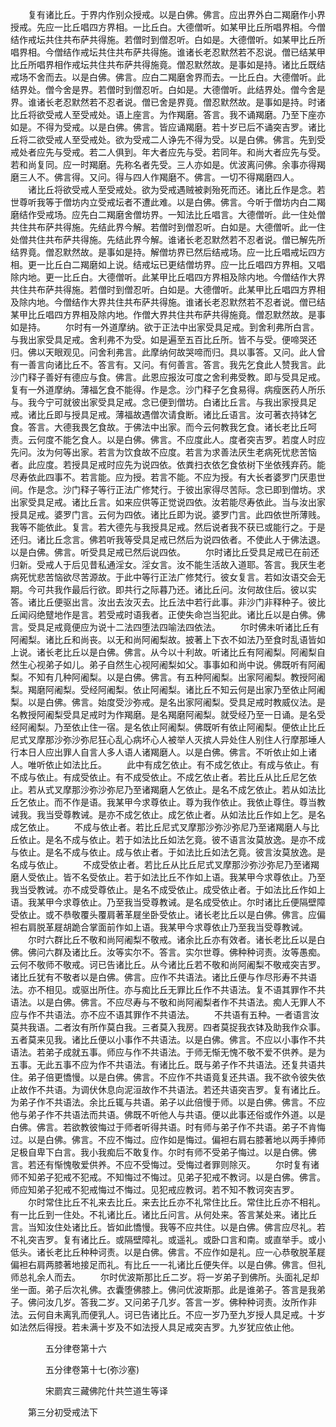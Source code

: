<!-- { "loadSidebar": true } -->
　　复有诸比丘。于界内作别众授戒。以是白佛。佛言。应出界外白二羯磨作小界授戒。先应一比丘唱四方界相。一比丘白。大德僧听。如某甲比丘所唱界相。今僧结作戒坛共住共布萨共得施。若僧时到僧忍听。白如是。大德僧听。如某甲比丘所唱界相。今僧结作戒坛共住共布萨共得施。谁诸长老忍默然若不忍说。僧已结某甲比丘所唱界相作戒坛共住共布萨共得施竟。僧忍默然故。是事如是持。诸比丘既结戒场不舍而去。以是白佛。佛言。应白二羯磨舍界而去。一比丘白。大德僧听。此结界处。僧今舍是界。若僧时到僧忍听。白如是。大德僧听。此结界处。僧今舍是界。谁诸长老忍默然若不忍者说。僧已舍是界竟。僧忍默然故。是事如是持。时诸比丘将欲受戒人至受戒处。语上座言。为作羯磨。答言。我不诵羯磨。乃至下座亦如是。不得为受戒。以是白佛。佛言。皆应诵羯磨。若十岁已后不诵突吉罗。诸比丘将二欲受戒人至受戒处。欲为受戒二人诤先不得为受。以是白佛。佛言。先到受戒处者应先与受戒。若二人俱到。年大者应先与受。若同年。和尚大者应先与受。若和尚复同。应一时羯磨。先称名者先受。三人亦如是。优波离问佛。余事亦得羯磨三人不。佛言得。又问。得与四人作羯磨不。佛言。一切不得羯磨四人。
　　诸比丘将欲受戒人至受戒处。欲为受戒遇贼被剥殆死而还。诸比丘作是念。若世尊听我等于僧坊内立受戒坛者不遭此难。以是白佛。佛言。今听于僧坊内白二羯磨结作受戒场。应先白二羯磨舍僧坊界。一知法比丘唱言。大德僧听。此一住处僧共住共布萨共得施。先结此界今解。若僧时到僧忍听。白如是。大德僧听。此一住处僧共住共布萨共得施。先结此界今解。谁诸长老忍默然若不忍者说。僧已解先所结界竟。僧忍默然故。是事如是持。解僧坊界已然后结戒场。应一比丘唱戒坛四方相。更一比丘白二羯磨如上说。结戒坛已更结僧坊界。应一比丘唱四方界相。又唱除内地。更一比丘白。大德僧听。此某甲比丘唱四方界相及除内地。今僧结作大界共住共布萨共得施。若僧时到僧忍听。白如是。大德僧听。此某甲比丘唱四方界相及除内地。今僧结作大界共住共布萨共得施。谁诸长老忍默然若不忍者说。僧已结某甲比丘唱四方界相及除内地。作僧大界共住共布萨共得施竟。僧忍默然故。是事如是持。
　　尔时有一外道摩纳。欲于正法中出家受具足戒。到舍利弗所白言。与我出家受具足戒。舍利弗不为受。如是遍至五百比丘所。皆不与受。便啼哭还归。佛以天眼观见。问舍利弗言。此摩纳何故哭啼而归。具以事答。又问。此人曾有一善言向诸比丘不。答言有。又问。有何善言。答言。我先乞食此人赞我言。此沙门释子善好有德应与食。佛言。此恩应报汝可度之舍利弗受教。即与受具足戒。复有一外道摩纳。薄福乞食不能得。作是念。沙门释子乞食易得。病瘦医药人所乐与。我今宁可就彼出家受具足戒。念已便到僧坊。白诸比丘言。与我出家授具足戒。诸比丘即与授具足戒。薄福故遇僧次请食断。诸比丘语言。汝可著衣持钵乞食。答言。大德我畏乞食故。于佛法中出家。而今云何教我乞食。诸长老比丘呵责。云何度不能乞食人。以是白佛。佛言。不应度此人。度者突吉罗。若度人时应先问。汝为何等出家。若言为饮食故不应度。若言为求善法厌生老病死忧悲苦恼者。此应度。若授具足戒时应先为说四依。依粪扫衣依乞食依树下坐依残弃药。能尽寿依此四事不。若言能。应为授。若言不能。不应为授。有大长者婆罗门厌患世间。作是念。沙门释子等行正法广修梵行。于彼出家得尽苦际。念已即到僧坊。求出家受具足戒。诸比丘言。如来应供等正觉说四依。汝若能尽寿依此。当与汝出家授具足戒。婆罗门言。云何为四依。诸比丘即为说。婆罗门言。此四依世所薄贱。我等不能依此。复言。若大德先与我授具足戒。然后说者我不获已或能行之。于是还归。诸比丘念言。佛若听我等受具足戒已然后为说四依者。不使此人于佛法退。以是白佛。佛言。听受具足戒已然后说四依。
　　尔时诸比丘受具足戒已在前还归新。受戒人于后见昔私通淫女。淫女言。汝不能生活故入道耶。答言。我厌生老病死忧悲苦恼欲尽苦源故。于此中等行正法广修梵行。彼女复言。若如汝语交会无期。今可共我作最后行欲。即共行之际暮乃还。诸比丘问。汝何故住后。彼以实答。诸比丘便驱出言。汝出去汝灭去。比丘法中若行此事。非沙门非释种子。彼比丘闻闷绝躄地作是言。若受戒时语我者。正使失命岂当犯此。诸比丘以是白佛。佛言。受具足戒竟便应为说十二法四堕法四喻法四依法。
　　尔时佛未听诸比丘有阿阇梨。诸比丘和尚丧。以无和尚阿阇梨故。披著上下衣不如法乃至食时乱语皆如上说。诸长老比丘以是白佛。佛言。从今以十利故。听诸比丘有阿阇梨。阿阇梨自然生心视弟子如儿。弟子自然生心视阿阇梨如父。事事如和尚中说。佛既听有阿阇梨。不知有几种阿阇梨。以是白佛。佛言。有五种阿阇梨。出家阿阇梨。教授阿阇梨。羯磨阿阇梨。受经阿阇梨。依止阿阇梨。诸比丘不知云何是出家乃至依止阿阇梨。以是白佛。佛言。始度受沙弥戒。是名出家阿阇梨。受具足戒时教威仪法。是名教授阿阇梨受具足戒时为作羯磨。是名羯磨阿阇梨。就受经乃至一日诵。是名受经阿阇梨。乃至依止住一宿。是名依止阿阇梨。佛既听有依止阿阇梨。便依止比丘尼式叉摩那沙弥沙弥尼狂心乱心病坏心人被举人灭摈人异处住人别住人行摩那埵人行本日人应出罪人自言人多人语人诸羯磨人。以是白佛。佛言。不听依止如上诸人。唯听依止如法比丘。
　　此中有成乞依止。有不成乞依止。有成与依止。有不成与依止。有成受依止。有不成受依止。不成乞依止者。若比丘从比丘尼乞依止。若从式叉摩那沙弥沙弥尼乃至诸羯磨人乞依止。是名不成乞依止。若从如法比丘乞依止。而不作是语。我某甲今求尊依止。尊为我作依止。我依止尊住。尊当教诫我。我当受尊教诫。是亦不成乞依止。成乞依止者。从如法比丘作如上乞。是名成乞依止。
　　不成与依止者。若比丘尼式叉摩那沙弥沙弥尼乃至诸羯磨人与比丘依止。是名不成与依止。若于如法比丘如法乞竟。彼不语言汝莫放逸。是亦不成与依止。是名不成与依止。成与依止者。于如法比丘如法乞竟。彼言汝莫放逸。是名成与依止。
　　不成受依止者。若比丘从比丘尼式叉摩那沙弥沙弥尼乃至诸羯磨人受依止。皆不名受依止。若于如法比丘不作如上语。我某甲今求尊依止。乃至我当受教诫。亦不成受尊依止。是名不成受依止。成受依止者。于如法比丘作如上语。我某甲今求尊依止。乃至我当受尊教诫。是名成受依止。尔时诸比丘便隔壁障受依止。或不恭敬覆头覆肩著革屣坐卧受依止。诸长老比丘以是白佛。佛言。应偏袒右肩脱革屣胡跪合掌面前作如上语。我某甲今求尊依止乃至我当受尊教诫。
　　尔时六群比丘不敬和尚阿阇梨不敬戒。诸余比丘亦有效者。诸长老比丘以是白佛。佛问六群及诸比丘。汝等实尔不。答言。实尔世尊。佛种种诃责。汝等愚痴。云何不敬师不敬戒。诃已告诸比丘。从今诸比丘若不敬和尚阿阇梨不敬戒突吉罗。诸比丘犹有不敬者以是白佛。佛言。应作不共语法。诸比丘便与作尽形寿不共语法。亦不相见。或驱出所住。亦与痴比丘无罪比丘作不共语法。复不语其罪作不共语法。以是白佛。佛言。不应尽寿与不敬和尚阿阇梨者作不共语法。痴人无罪人不应与作不共语法。亦不应不语其罪作不共语法。
　　不共语有五种。一者语言汝莫共我语。二者汝有所作莫白我。三者莫入我房。四者莫捉我衣钵及助我作众事。五者莫来见我。诸比丘便以小事作不共语法。以是白佛。佛言。不应以小事作不共语法。若弟子成就五事。师应与作不共语法。于师无惭无愧不敬不爱不供养。是为五事。无此五事不应为作不共语法。有诸比丘。既与弟子作不共语法。还复共语共住。弟子倍更憍慢。以是白佛。佛言。不应作不共语竟复还共语。我不欲令彼失依止故作不共语。为调伏休息向泥洹故作不共语法。若还共语突吉罗。复有诸比丘。为弟子作不共语法。余比丘辄与共语。弟子以此倍慢于师。以是白佛。佛言。不应他与弟子作不共语法而共语。佛既不听他人与共语。便以此事还俗或作外道。以是白佛。佛言。若欲教彼悔过于师者听得共语。时有师与弟子作不共语。弟子不肯悔过。以是白佛。佛言。不应不悔过。应作如是悔过。偏袒右肩右膝著地以两手捧师足极自卑下白言。我小我痴后不敢复作。尔时有师不受弟子悔过。以是白佛。佛言。若还有惭愧敬爱供养。不应不受悔过。受悔过者罪则除灭。
　　尔时复有诸师不知弟子犯戒不犯戒。不知悔过不悔过。见弟子犯戒不教诃。以是白佛。佛言。师应知弟子犯戒不犯戒悔过不悔过。见犯戒应教诃。若不知不教诃突吉罗。
　　尔时常住比丘不礼来去比丘。来去比丘亦不礼常住比丘。常住比丘亦不相礼。有一比丘到一住处。不礼诸比丘。诸比丘问言。从何处来。答言某处来。诸比丘言。当知汝住处诸比丘。皆如此憍慢。我等不应共住。以是白佛。佛言应尽礼。若不礼突吉罗。复有诸比丘。或隔壁障礼。或遥礼。或卧口言和南。或直举手。或小低头。诸长老比丘种种诃责。以是白佛。佛言。不应作如是礼。应一心恭敬脱革屣偏袒右肩两膝著地接足而礼。有比丘一一礼诸比丘便失伴。以是白佛。佛言。但礼师总礼余人而去。
　　尔时优波斯那比丘二岁。将一岁弟子到佛所。头面礼足却坐一面。弟子后次礼佛。衣囊堕佛膝上。佛问优波斯那。此是谁弟子。答言是我弟子。佛问汝几岁。答我二岁。又问弟子几岁。答言一岁。佛种种诃责。汝所作非法。云何自未离乳而便乳人。诃已告诸比丘。不应一岁乃至九岁授人具足戒。十岁如法然后得授。若未满十岁及不如法授人具足戒突吉罗。九岁犹应依止他。

　　　　五分律卷第十六



　　　　五分律卷第十七(弥沙塞)

　　　　宋罽宾三藏佛陀什共竺道生等译

　　第三分初受戒法下

